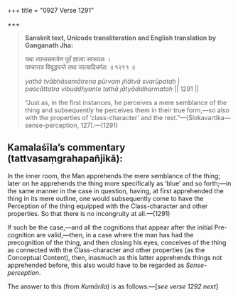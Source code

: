 +++
title = "0927 Verse 1291"

+++
> **Sanskrit text, Unicode transliteration and English translation by Ganganath Jha:** 
>
> यथा त्वाभासमात्रेण पूर्वं ज्ञात्वा स्वरूपतः ।  
> पश्चात्तत्र विबुद्ध्यन्ते तथा जात्यादिधर्मतः ॥ १२९१ ॥ 
>
> *yathā tvābhāsamātreṇa pūrvaṃ jñātvā svarūpataḥ* \|  
> *paścāttatra vibuddhyante tathā jātyādidharmataḥ* \|\| 1291 \|\| 
>
> “Just as, in the first instances, he perceives a mere semblance of the thing and subsequently he perceives them in their true form,—so also with the properties of ‘class-character’ and the rest.”—(Ślokavartika—sense-perception, 127).—(1291)



## Kamalaśīla’s commentary (tattvasaṃgrahapañjikā):

In the inner room, the Man apprehends the mere semblance of the thing; later on he apprehends the thing more specifically as ‘blue’ and so forth;—in the same manner in the case in question, having, at first apprehended the thing in its mere outline, one would subsequently come to have the Perception of the thing equipped with the Class-character and other properties. So that there is no incongruity at all.—(1291)

If such be the case,—and all the cognitions that appear after the initial Pre-cognition are valid,—then, in a case where the man has had the precognition of the thing, and then closing his eyes, conceives of the thing as connected with the Class-character and other properties (as the Conceptual Content), then, inasmuch as this latter apprehends things not apprehended before, this also would have to be regarded as *Sense-perception*.

The answer to this (from *Kumārila*) is as follows:—[*see verse 1292 next*]


